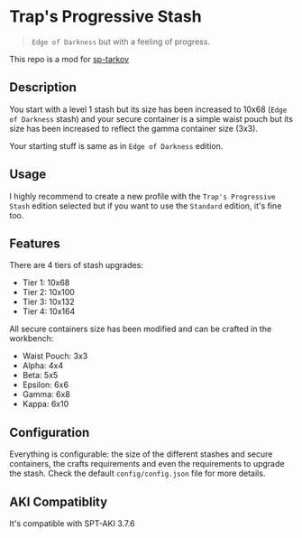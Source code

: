 # Trap's Progressive Stash

> `Edge of Darkness` but with a feeling of progress.

This repo is a mod for [sp-tarkov](https://sp-tarkov.com/)

## Description
You start with a level 1 stash but its size has been increased to 10x68 (`Edge of Darkness` stash) and your secure container is a simple waist pouch but its size has been increased to reflect the gamma container size (3x3).

Your starting stuff is same as in `Edge of Darkness` edition.

## Usage
I highly recommend to create a new profile with the `Trap's Progressive Stash` edition selected but if you want to use the `Standard` edition, it's fine too.

## Features

There are 4 tiers of stash upgrades: 
- Tier 1: 10x68
- Tier 2: 10x100
- Tier 3: 10x132
- Tier 4: 10x164

All secure containers size has been modified and can be crafted in the workbench:
- Waist Pouch: 3x3
- Alpha: 4x4
- Beta: 5x5
- Epsilon: 6x6
- Gamma: 6x8
- Kappa: 6x10

## Configuration
Everything is configurable: the size of the different stashes and secure containers, the crafts requirements and even the requirements to upgrade the stash. Check the default `config/config.json` file for more details.


## AKI Compatiblity
It's compatible with SPT-AKI 3.7.6
